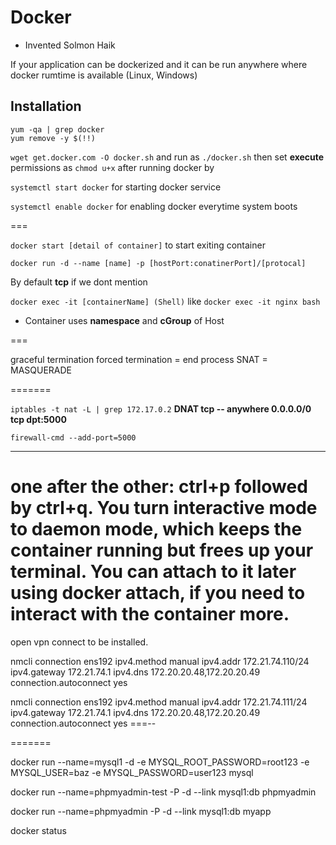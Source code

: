 # Docker

- Invented Solmon Haik

If your application can be dockerized and it can be run anywhere where docker rumtime is available (Linux, Windows)


## Installation 

```
yum -qa | grep docker
yum remove -y $(!!)
```


`wget get.docker.com -O docker.sh` and run as `./docker.sh` then set **execute** permissions as `chmod u+x`
after running docker by 


`systemctl start docker` for starting docker service

`systemctl enable docker` for enabling docker everytime system boots

===

`docker start [detail of container]`  to start exiting container 

`docker run -d --name [name] -p [hostPort:conatinerPort]/[protocal]`

By default **tcp** if we dont mention 

`docker exec -it [containerName] (Shell)` like `docker exec -it nginx bash` 

  - Container uses **namespace** and **cGroup** of Host

===

graceful termination 
forced termination = end process 
SNAT = MASQUERADE 

=======

`iptables -t nat -L | grep 172.17.0.2` 
**DNAT  tcp --  anywhere    0.0.0.0/0   tcp dpt:5000**

`firewall-cmd --add-port=5000` 

----

one after the other: ctrl+p followed by ctrl+q. You turn interactive mode to daemon mode, which keeps the container running but frees up your terminal. You can attach to it later using docker attach, if you need to interact with the container more.
===============
open vpn connect to be installed. 

nmcli connection ens192 ipv4.method manual ipv4.addr 172.21.74.110/24 ipv4.gateway 172.21.74.1 ipv4.dns 172.20.20.48,172.20.20.49 connection.autoconnect yes


nmcli connection ens192 ipv4.method manual ipv4.addr 172.21.74.111/24 ipv4.gateway 172.21.74.1 ipv4.dns 172.20.20.48,172.20.20.49 connection.autoconnect yes
===--




=======

docker run --name=mysql1 -d -e MYSQL_ROOT_PASSWORD=root123 -e MYSQL_USER=baz -e MYSQL_PASSWORD=user123 mysql 

docker run --name=phpmyadmin-test -P -d --link mysql1:db phpmyadmin


docker run --name=phpmyadmin -P -d --link mysql1:db myapp

docker status

